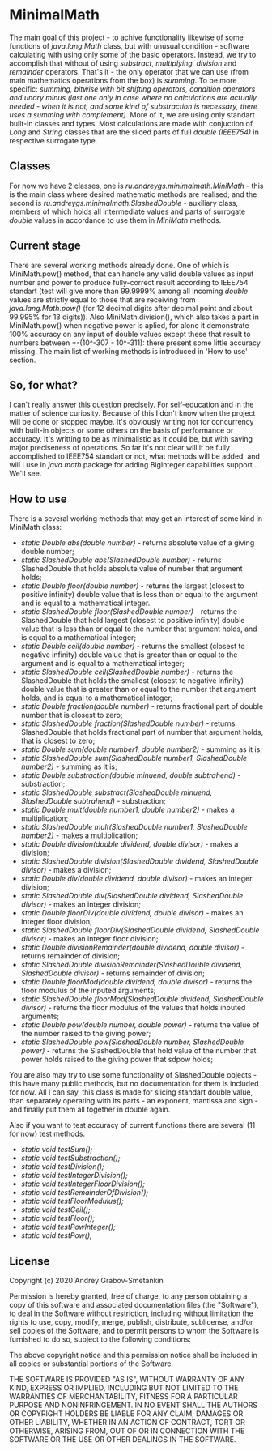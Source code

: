 # MinimalMath

The main goal of this project - to achive functionality likewise of some functions of *java.lang.Math* class, but with unusual condition - software calculating with using only some of the basic operators. Instead, we try to accomplish that without of using *substract*, *multiplying*, *division* and *remainder* operators. That's it - the only operator that we can use (from main mathematics operations from the box) is *summing*. To be more specific: *summing, bitwise with bit shifting operators, condition operators and unary minus (last one only in case where no calculations are actually needed - when it is not, and some kind of substraction is necessary, there uses a summing with complement)*. More of it, we are using only standart built-in classes and types. Most calculations are made with conjuction of *Long* and *String* classes that are the sliced parts of full *double (IEEE754)* in respective surrogate type.

## Classes

For now we have 2 classes, one is *ru.andreygs.minimalmath.MiniMath* - this is the main class where desired mathematic methods are realised, and the second is *ru.andreygs.minimalmath.SlashedDouble* - auxiliary class, members of which holds all intermediate values and parts of surrogate *double* values in accordance to use them in *MiniMath* methods.

## Current stage

There are several working methods already done. One of which is MiniMath.pow() method, that can handle any valid double values as input number and power to produce fully-correct result according to IEEE754 standart (test will give more than 99.9999% among all incoming *double* values are strictly equal to those that are receiving from *java.lang.Math.pow()* (for 12 decimal digits after decimal point and about 99.995% for 13 digits)). Also MiniMath.division(), which also takes a part in MiniMath.pow() when negative power is aplied, for alone it demonstrate 100% accuracy on any input of double values except these that result to numbers between +-(10^-307 - 10^-311): there present some little accuracy missing. The main list of working methods is introduced in 'How to use' section.

## So, for what?

I can't really answer this question precisely. For self-education and in the matter of science curiosity. Because of this I don't know when the project will be done or stopped maybe. It's obviously writing not for concurrency with built-in objects or some others on the basis of performance or accuracy. It's writting to be as minimalistic as it could be, but with saving major preciseness of operations. So far it's not clear will it be fully accomplished to IEEE754 standart or not, what methods will be added, and will I use in *java.math* package for adding BigInteger capabilities support... We'll see.

## How to use

There is a several working methods that may get an interest of some kind in MiniMath class:

- *static Double abs(double number)* - returns absolute value of a giving double number;
- *static SlashedDouble abs(SlashedDouble number)* - returns SlashedDouble that holds absolute value of number that argument holds;
- *static Double floor(double number)* - returns the largest (closest to positive infinity) double value that is less than or equal to the argument and is equal to a mathematical integer.
- *static SlashedDouble floor(SlashedDouble number)* - returns the SlashedDouble that hold largest (closest to positive infinity) double value that is less than or equal to the number that argument holds, and is equal to a mathematical integer;
- *static Double ceil(double number)* - returns the smallest (closest to negative infinity) double value that is greater than or equal to the argument and is equal to a mathematical integer;
- *static SlashedDouble ceil(SlashedDouble number)* - returns the SlashedDouble that holds the smallest (closest to negative infinity) double value that is greater than or equal to the number that argument holds, and is equal to a mathematical integer;
- *static Double fraction(double number)* - returns fractional part of double number that is closest to zero;
- *static SlashedDouble fraction(SlashedDouble number)* - returns SlashedDouble that holds fractional part of number that argument holds, that is closest to zero;
- *static Double sum(double number1, double number2)* - summing as it is;
- *static SlashedDouble sum(SlashedDouble number1, SlashedDouble number2)* - summing as it is;
- *static Double substraction(double minuend, double subtrahend)* - substraction;
- *static SlashedDouble substract(SlashedDouble minuend, SlashedDouble subtrahend)* - substraction;
- *static Double mult(double number1, double number2)* - makes a multiplication;
- *static SlashedDouble mult(SlashedDouble number1, SlashedDouble number2)* - makes a multiplication;
- *static Double division(double dividend, double divisor)* - makes a division;
- *static SlashedDouble division(SlashedDouble dividend, SlashedDouble divisor)* - makes a division;
- *static Double div(double dividend, double divisor)* - makes an integer division;
- *static SlashedDouble div(SlashedDouble dividend, SlashedDouble divisor)* - makes an integer division;
- *static Double floorDiv(double dividend, double divisor)* - makes an integer floor division;
- *static SlashedDouble floorDiv(SlashedDouble dividend, SlashedDouble divisor)* - makes an integer floor division;
- *static Double divisionRemainder(double dividend, double divisor)* - returns remainder of division;
- *static SlashedDouble divisionRemainder(SlashedDouble dividend, SlashedDouble divisor)* - returns remainder of division;
- *static Double floorMod(double dividend, double divisor)* - returns the floor modulus of the inputed arguments;
- *static SlashedDouble floorMod(SlashedDouble dividend, SlashedDouble divisor)* - returns the floor modulus of the values that holds inputed arguments;
- *static Double pow(double number, double power)* - returns the value of the number raised to the giving power;
- *static SlashedDouble pow(SlashedDouble number, SlashedDouble power)* - returns the SlashedDouble that hold value of the number that power holds raised to the giving power that sdpow holds;

You are also may try to use some functionality of SlashedDouble objects - this have many public methods, but no documentation for them is included for now. All I can say, this class is made for slicing standart double value, than separately operating with its parts - an exponent, mantissa and sign - and finally put them all together in double again.

Also if you want to test accuracy of current functions there are several (11 for now) test methods.
- *static void testSum();*
- *static void testSubstraction();*
- *static void testDivision();*
- *static void testIntegerDivision();*
- *static void testIntegerFloorDivision();*
- *static void testRemainderOfDivision();*
- *static void testFloorModulus();*
- *static void testCeil();*
- *static void testFloor();*
- *static void testPowInteger();*
- *static void testPow();*

## License

Copyright (c) 2020 Andrey Grabov-Smetankin

Permission is hereby granted, free of charge, to any person
obtaining a copy of this software and associated documentation
files (the "Software"), to deal in the Software without
restriction, including without limitation the rights to use,
copy, modify, merge, publish, distribute, sublicense, and/or sell
copies of the Software, and to permit persons to whom the
Software is furnished to do so, subject to the following
conditions:

The above copyright notice and this permission notice shall be
included in all copies or substantial portions of the Software.

THE SOFTWARE IS PROVIDED "AS IS", WITHOUT WARRANTY OF ANY KIND,
EXPRESS OR IMPLIED, INCLUDING BUT NOT LIMITED TO THE WARRANTIES
OF MERCHANTABILITY, FITNESS FOR A PARTICULAR PURPOSE AND
NONINFRINGEMENT. IN NO EVENT SHALL THE AUTHORS OR COPYRIGHT
HOLDERS BE LIABLE FOR ANY CLAIM, DAMAGES OR OTHER LIABILITY,
WHETHER IN AN ACTION OF CONTRACT, TORT OR OTHERWISE, ARISING
FROM, OUT OF OR IN CONNECTION WITH THE SOFTWARE OR THE USE OR
OTHER DEALINGS IN THE SOFTWARE.
